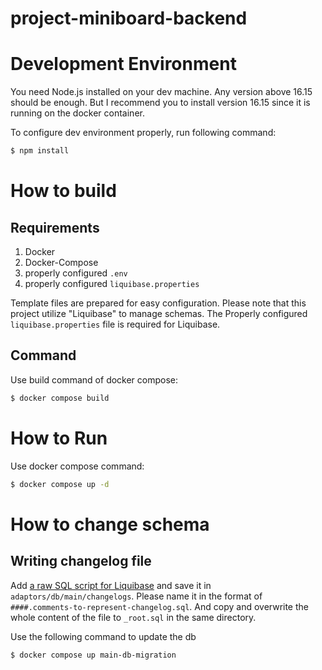 # project-miniboard-backend

# Development Environment
You need Node.js installed on your dev machine.
Any version above 16.15 should be enough. But I recommend you to install version 16.15 since it is running on the docker container.

To configure dev environment properly, run following command:
```bash
$ npm install
```

# How to build
## Requirements
1. Docker
2. Docker-Compose
3. properly configured `.env`
4. properly configured `liquibase.properties`

Template files are prepared for easy configuration.
Please note that this project utilize "Liquibase" to manage schemas.
The Properly configured `liquibase.properties` file is required for Liquibase.
## Command
Use build command of docker compose:
```bash
$ docker compose build
```

# How to Run
Use docker compose command:
```bash
$ docker compose up -d
```

# How to change schema
## Writing changelog file
Add [a raw SQL script for Liquibase](https://docs.liquibase.com/concepts/changelogs/sql-format.html) and save it in `adaptors/db/main/changelogs`. Please name it in the format of `####.comments-to-represent-changelog.sql`. And copy and overwrite the whole content of the file to `_root.sql` in the same directory.

Use the following command to update the db
```bash
$ docker compose up main-db-migration
```
